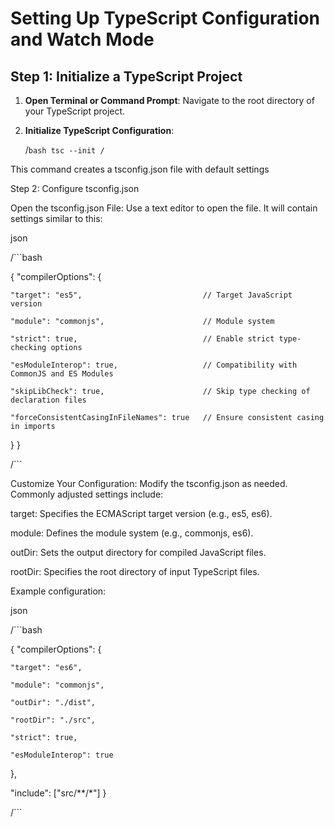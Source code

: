# Setting Up TypeScript Configuration and Watch Mode

## Step 1: Initialize a TypeScript Project

1. **Open Terminal or Command Prompt**: Navigate to the root directory of your TypeScript project.

2. **Initialize TypeScript Configuration**:

   /```bash
   tsc --init
   /```

This command creates a tsconfig.json file with default settings
   
Step 2: Configure tsconfig.json

Open the tsconfig.json File: Use a text editor to open the file. It will contain settings similar to this:

json

 /```bash

{
  "compilerOptions": {
  
    "target": "es5",                           // Target JavaScript version
    
    "module": "commonjs",                      // Module system
    
    "strict": true,                            // Enable strict type-checking options
    
    "esModuleInterop": true,                   // Compatibility with CommonJS and ES Modules
    
    "skipLibCheck": true,                      // Skip type checking of declaration files
    
    "forceConsistentCasingInFileNames": true   // Ensure consistent casing in imports
    
  }
}

/```

Customize Your Configuration: Modify the tsconfig.json as needed. Commonly adjusted settings include:

target: Specifies the ECMAScript target version (e.g., es5, es6).

module: Defines the module system (e.g., commonjs, es6).

outDir: Sets the output directory for compiled JavaScript files.

rootDir: Specifies the root directory of input TypeScript files.

Example configuration:

json

/```bash

{
  "compilerOptions": {
  
    "target": "es6",
    
    "module": "commonjs",
    
    "outDir": "./dist",
    
    "rootDir": "./src",
    
    "strict": true,
    
    "esModuleInterop": true
  },
  
  "include": ["src/**/*"]
}

/```
